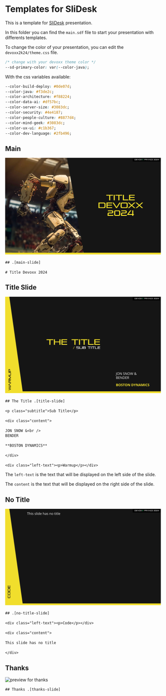# Templates for SliDesk

This is a template for [SliDesk](https://github.com/slidesk/slidesk) presentation.

In this folder you can find the `main.sdf` file to start your presentation with differents templates.

To change the color of your presentation, you can edit the `devoxx2k24/theme.css` file.

```css
/* change with your devoxx theme color */
--sd-primary-color: var(--color-java);
```

With the css variables available:

```css
--color-build-deploy: #0de07d;
--color-java: #f3de2c;
--color-architecture: #f88224;
--color-data-ai: #df57bc;
--color-server-size: #3083dc;
--color-security: #4e4187;
--color-people-culture: #8877d4;
--color-mind-geek: #3083dc;
--color-ux-ui: #c1b367;
--color-dev-language: #2fb496;
```

## Main

![preview for main-title](images/main-title.png)

```
## .[main-slide]

# Title Devoxx 2024
```

## Title Slide

![preview for title](images/title-slide.png)

```
## The Title .[title-slide]

<p class="subtitle">Sub Title</p>

<div class="content">

JON SNOW &<br />
BENDER

**BOSTON DYNAMICS**

</div>

<div class="left-text"><p>Warmup</p></div>
```

The `left-text` is the text that will be displayed on the left side of the slide.

The `content` is the text that will be displayed on the right side of the slide.

## No Title

![preview for no title](images/no-title-slide.png)

```
## .[no-title-slide]

<div class="left-text"><p>Code</p></div>

<div class="content">

This slide has no title

</div>
```

## Thanks

![preview for thanks](images/thanks-slide.png)

```
## Thanks .[thanks-slide]
```
